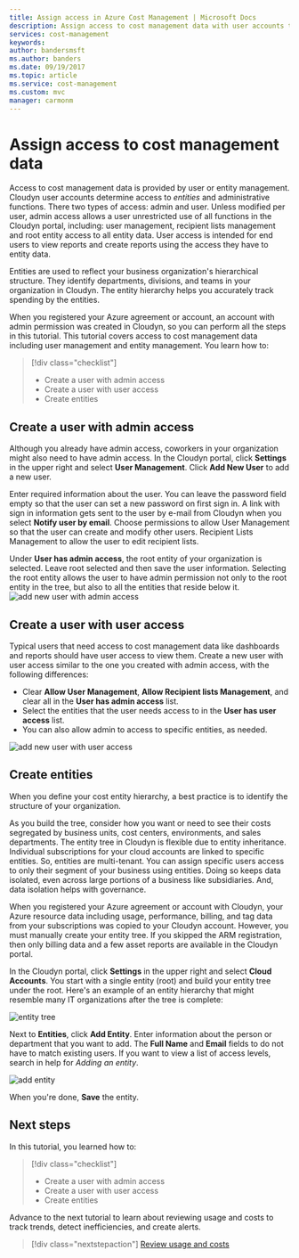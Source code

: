 ```yaml
---
title: Assign access in Azure Cost Management | Microsoft Docs
description: Assign access to cost management data with user accounts that define access levels to entities.
services: cost-management
keywords:
author: bandersmsft
ms.author: banders
ms.date: 09/19/2017
ms.topic: article
ms.service: cost-management
ms.custom: mvc
manager: carmonm
---
```



# Assign access to cost management data

Access to cost management data is provided by user or entity management. Cloudyn user accounts determine access to *entities* and administrative functions. There two types of access: admin and user. Unless modified per user, admin access allows a user unrestricted use of all functions in the Cloudyn portal, including: user management, recipient lists management and root entity access to all entity data. User access is intended for end users to view reports and create reports using the access they have to entity data.

Entities are used to reflect your business organization's hierarchical structure. They identify departments, divisions, and teams in your organization in Cloudyn. The entity hierarchy helps you accurately track spending by the entities.

When you registered your Azure agreement or account, an account with admin permission was created in Cloudyn, so you can perform all the steps in this tutorial. This tutorial covers access to cost management data including  user management and entity management. You learn how to:

> [!div class="checklist"]
> * Create a user with admin access
> * Create a user with user access
> * Create entities



## Create a user with admin access

Although you already have admin access, coworkers in your organization might also need to have admin access. In the Cloudyn portal, click **Settings** in the upper right and select **User Management**. Click **Add New User** to add a new user.

Enter required information about the user. You can leave the password field empty so that the user can set a new password on first sign in. A link with sign in information gets sent to the user by e-mail from Cloudyn when you select **Notify user by email**. Choose permissions to allow User Management so that the user can create and modify other users. Recipient Lists Management to allow the user to edit recipient lists.

Under **User has admin access**, the root entity of your organization is selected. Leave root selected and then save the user information. Selecting the root entity allows the user to have admin permission not only to the root entity in the tree, but also to all the entities that reside below it.  
  ![add new user with admin access](.\media\tutorial-user-access\new-admin-access.png)

## Create a user with user access
Typical users that need access to cost management data like dashboards and reports should have user access to view them. Create a new user with user access similar to the one you created with admin access, with the following differences:

- Clear **Allow User Management**, **Allow Recipient lists Management**, and clear all in the **User has admin access** list.
- Select the entities that the user needs access to in the **User has user access** list.
- You can also allow admin to access to specific entities, as needed.

![add new user with user access](.\media\tutorial-user-access\new-user-access.png)

## Create entities

When you define your cost entity hierarchy, a best practice is to identify the structure of your organization.

As you build the tree, consider how you want or need to see their costs segregated by business units, cost centers, environments, and sales departments. The entity tree in Cloudyn is flexible due to entity inheritance. Individual subscriptions for your cloud accounts are linked to specific entities. So, entities are multi-tenant. You can assign specific users access to only their segment of your business using entities. Doing so keeps data isolated, even across large portions of a business like subsidiaries. And, data isolation helps with governance.  

When you registered your Azure agreement or account with Cloudyn, your Azure resource data including usage, performance, billing, and tag data from your subscriptions was copied to your Cloudyn account. However, you must manually create your entity tree. If you skipped the ARM registration, then only billing data and a few asset reports are available in the Cloudyn portal.

In the Cloudyn portal, click **Settings** in the upper right and select **Cloud Accounts**. You start with a single entity (root) and build your entity tree under the root. Here's an example of an entity hierarchy that might resemble many IT organizations after the tree is complete:

![entity tree](.\media\tutorial-user-access\entity-tree.png)

Next to **Entities**, click **Add Entity**. Enter information about the person or department that you want to add. The **Full Name** and **Email** fields to do not have to match existing users. If you want to view a list of access levels, search in help for *Adding an entity*.

![add entity](.\media\tutorial-user-access\add-entity.png)

When you're done, **Save** the entity.


## Next steps

In this tutorial, you learned how to:

> [!div class="checklist"]
> * Create a user with admin access
> * Create a user with user access
> * Create entities

Advance to the next tutorial to learn about reviewing usage and costs to track trends, detect inefficiencies, and create alerts.

> [!div class="nextstepaction"]
> [Review usage and costs](tutorial-review-usage.md)
